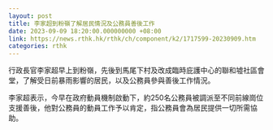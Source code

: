 ```yaml
---
layout: post
title: 李家超到粉嶺了解居民情況及公務員善後工作
date: 2023-09-09 18:20:00.000000000 +08:00
link: https://news.rthk.hk/rthk/ch/component/k2/1717599-20230909.htm
categories: rthk
---
```


行政長官李家超早上到粉嶺，先後到馬尾下村及改成臨時庇護中心的聯和墟社區會堂，了解受日前暴雨影響的居民，以及公務員參與善後工作情況。

李家超表示，今早在政府動員機制啟動下，約250名公務員被調派至不同前線崗位支援善後，他對公務員的動員工作予以肯定，指公務員會為居民提供一切所需協助。
